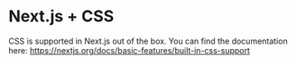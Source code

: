 # Next.js + CSS

CSS is supported in Next.js out of the box. You can find the documentation here: https://nextjs.org/docs/basic-features/built-in-css-support
